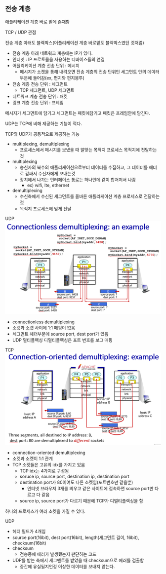 ## 전송 계층

애플리케이션 계층 바로 밑에 존재함

TCP / UDP 관점

전송 계층 아래도 블랙박스(어플리케이션 계층 바로밑도 블랙박스였던 것처럼)
- 전송 계층 아래 네트워크 계층에는 IP가 있다.
- 인터넷 : IP 프로토콜을 사용하는 디바이스들의 연결
- 어플리케이션 계층 전송 단위 : 메시지
    - 메시지가 소켓을 통해 내려오면 전송 계층의 전송 단위인 세그먼트 안의 데이터부분에 들어감(ex, 편지와 편지봉투)
- 전송 계층 전송 단위 : 세그먼트 
    - TCP 세그먼트, UDP 세그먼트
- 네트워크 계층 전송 단위 : 패킷
- 링크 계층 전송 단위 : 프레임

메시지가 세그먼트에 담기고 세그먼트는 패킷에담기고 패킷은 프레임안에 담긴다.

UDP는 TCP에 비해 제공하는 기능이 적다.

TCP와 UDP가 공통적으로 제공하는 기능
- multiplexing, demultiplexing
    - 프로세스에서 메시지를 보냈을 때 알맞는 목적지 프로세스 목적지에 전달하는것
- multiplexing
    - 송신자의 복수의 애플리케이션으로부터 데이터를 수집하고, 그 데이터를 헤더로 감싸서 수신자에게 보내는것
    - 장치에서 나가는 인터페이스 통로는 하나인데 같이 합쳐져서 나감
        - ex) wifi, lte, ethernet
- demultiplexing
    - 수신측에서 수신된 세그먼트를 올바른 애플리케이션 계층 프로세스로 전달하는 것
    - 목적지 프로세스에 맞게 전달

UDP
![1-1](./pic/1-1.PNG)

- connectionless demultiplexing
- 소켓과 소켓 사이에 1:1 매핑이 없음
- 세그먼트 헤더부분에 source port, dest port가 있음
- UDP 멀티플렉싱 디멀티플렉싱은 포트 번호를 보고 매핑

TCP
![1-2](./pic/1-2.PNG)

- connection-oriented demultiplexing
- 소켓과 소켓이 1:1 관계
- TCP 소켓들은 고유의 idx를 가지고 있음
    - TCP idx는 4가지로 구성됨
    - soruce ip, source port, destination ip, destination port
    - destination port가 80이여도 다른 소켓임(포트번호만 같을뿐)
        - 인터넷 브라우저 3개를 띄우고 같은 사이트에 접속하면 source port만 다르고 다 같음
    - source ip, source port가 다르기 때문에 TCP가 디멀티플렉싱을 함

하나의 프로세스가 여러 소켓을 가질 수 있다.

UDP
- 헤더 필드가 4개임
- source port(16bit), dest port(16bit), length(세그먼트 길이, 16bit), checksum(16bit)
- checksum
    - 전송중에 에러가 발생했는지 판단하는 코드
- UDP를 받는 측에서 세그멘트를 받았을 때 checksum으로 에러를 검출함
    - 중간에 유실될지언정 이상한 데이터를 보내지 않는다.

